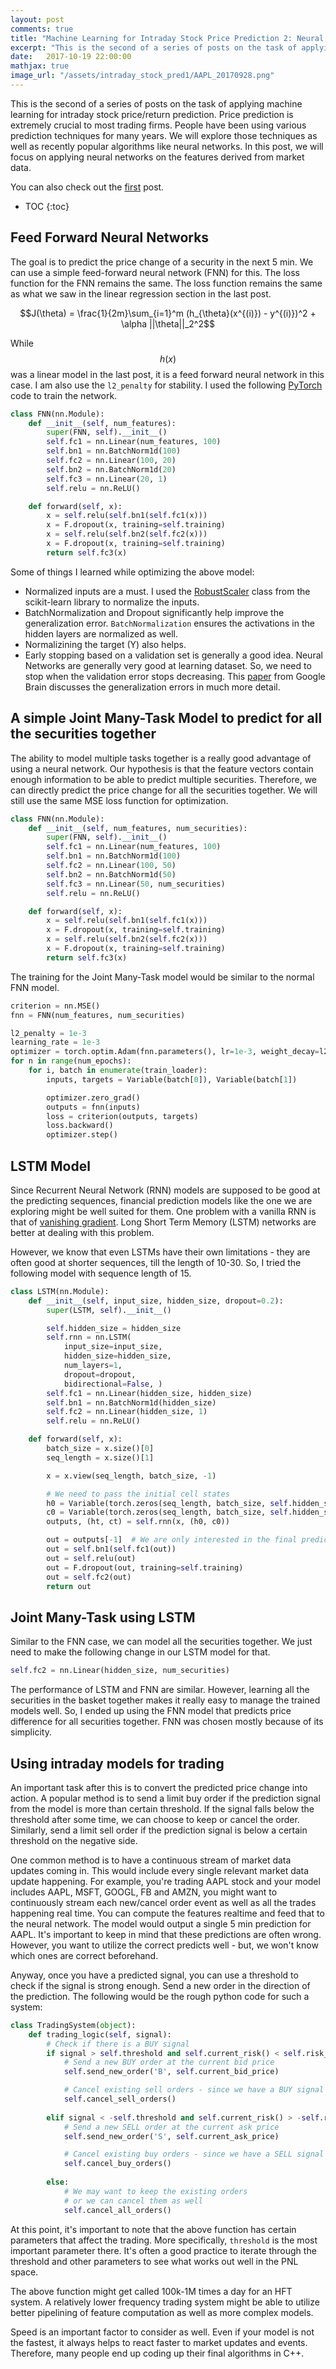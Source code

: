 ```yaml
---
layout: post
comments: true
title: "Machine Learning for Intraday Stock Price Prediction 2: Neural Networks"
excerpt: "This is the second of a series of posts on the task of applying machine learning for intraday stock price/return prediction. Price prediction is extremely crucial to most trading firms. People have been using various prediction techniques for many years. We will explore those techniques as well as recently popular algorithms like neural networks. In this post, we will focus on applying neural networks on the features derived from market data."
date:   2017-10-19 22:00:00
mathjax: true
image_url: "/assets/intraday_stock_pred1/AAPL_20170928.png"
---
```

This is the second of a series of posts on the task of applying machine learning for intraday stock price/return prediction. Price prediction is extremely crucial to most trading firms. People have been using various prediction techniques for many years. We will explore those techniques as well as recently popular algorithms like neural networks. In this post, we will focus on applying neural networks on the features derived from market data.

You can also check out the [first](/2017/10/03/intraday-stock-price-prediction-1) post.

* TOC
{:toc}

## Feed Forward Neural Networks

The goal is to predict the price change of a security in the next 5 min. We can use a simple feed-forward neural network (FNN) for this. The loss function for the FNN remains the same. The loss function remains the same as what we saw in the linear regression section in the last post.

$$J(\theta) = \frac{1}{2m}\sum_{i=1}^m (h_{\theta}(x^{(i)}) - y^{(i)})^2 + \alpha ||\theta||_2^2$$

While $$h(x)$$ was a linear model in the last post, it is a feed forward neural network in this case. I am also use the `l2_penalty` for stability. I used the following [PyTorch](http://pytorch.org/) code to train the network.

```python
class FNN(nn.Module):
    def __init__(self, num_features):
        super(FNN, self).__init__()
        self.fc1 = nn.Linear(num_features, 100)
        self.bn1 = nn.BatchNorm1d(100)
        self.fc2 = nn.Linear(100, 20)
        self.bn2 = nn.BatchNorm1d(20)
        self.fc3 = nn.Linear(20, 1)
        self.relu = nn.ReLU()

    def forward(self, x):
        x = self.relu(self.bn1(self.fc1(x)))
        x = F.dropout(x, training=self.training)
        x = self.relu(self.bn2(self.fc2(x)))
        x = F.dropout(x, training=self.training)
        return self.fc3(x)
```

Some of things I learned while optimizing the above model:
* Normalized inputs are a must. I used the [RobustScaler](http://scikit-learn.org/stable/modules/generated/sklearn.preprocessing.RobustScaler.html#sklearn.preprocessing.RobustScaler) class from the scikit-learn library to normalize the inputs.
* BatchNormalization and Dropout significantly help improve the generalization error. `BatchNormalization` ensures the activations in the hidden layers are normalized as well.
* Normalizining the target (Y) also helps.
* Early stopping based on a validation set is generally a good idea. Neural Networks are generally very good at learning dataset. So, we need to stop when the validation error stops decreasing. This [paper](https://arxiv.org/abs/1611.03530) from Google Brain discusses the generalization errors in much more detail.

## A simple Joint Many-Task Model to predict for all the securities together

The ability to model multiple tasks together is a really good advantage of using a neural network. Our hypothesis is that the feature vectors contain enough information to be able to predict multiple securities. Therefore, we can directly predict the price change for all the securities together. We will still use the same MSE loss function for optimization.

```python
class FNN(nn.Module):
    def __init__(self, num_features, num_securities):
        super(FNN, self).__init__()
        self.fc1 = nn.Linear(num_features, 100)
        self.bn1 = nn.BatchNorm1d(100)
        self.fc2 = nn.Linear(100, 50)
        self.bn2 = nn.BatchNorm1d(50)
        self.fc3 = nn.Linear(50, num_securities)
        self.relu = nn.ReLU()

    def forward(self, x):
        x = self.relu(self.bn1(self.fc1(x)))
        x = F.dropout(x, training=self.training)
        x = self.relu(self.bn2(self.fc2(x)))
        x = F.dropout(x, training=self.training)
        return self.fc3(x)
```

The training for the Joint Many-Task model would be similar to the normal FNN model.

```python
criterion = nn.MSE()
fnn = FNN(num_features, num_securities)

l2_penalty = 1e-3
learning_rate = 1e-3
optimizer = torch.optim.Adam(fnn.parameters(), lr=1e-3, weight_decay=l2_penalty)
for n in range(num_epochs):
    for i, batch in enumerate(train_loader):
        inputs, targets = Variable(batch[0]), Variable(batch[1])

        optimizer.zero_grad()
        outputs = fnn(inputs)
        loss = criterion(outputs, targets)
        loss.backward()
        optimizer.step()
```

## LSTM Model

Since Recurrent Neural Network (RNN) models are supposed to be good at the predicting sequences, financial prediction models like the one we are exploring might be well suited for them. One problem with a vanilla RNN is that of [vanishing gradient](http://neuralnetworksanddeeplearning.com/chap5.html#the_vanishing_gradient_problem). Long Short Term Memory (LSTM) networks are better at dealing with this problem.

However, we know that even LSTMs have their own limitations - they are often good at shorter sequences, till the length of 10-30. So, I tried the following model with sequence length of 15.

```python
class LSTM(nn.Module):
    def __init__(self, input_size, hidden_size, dropout=0.2):
        super(LSTM, self).__init__()

        self.hidden_size = hidden_size
        self.rnn = nn.LSTM(
            input_size=input_size,
            hidden_size=hidden_size,
            num_layers=1,
            dropout=dropout,
            bidirectional=False, )
        self.fc1 = nn.Linear(hidden_size, hidden_size)
        self.bn1 = nn.BatchNorm1d(hidden_size)
        self.fc2 = nn.Linear(hidden_size, 1)
        self.relu = nn.ReLU()

    def forward(self, x):
        batch_size = x.size()[0]
        seq_length = x.size()[1]

        x = x.view(seq_length, batch_size, -1)

        # We need to pass the initial cell states
        h0 = Variable(torch.zeros(seq_length, batch_size, self.hidden_size))
        c0 = Variable(torch.zeros(seq_length, batch_size, self.hidden_size))
        outputs, (ht, ct) = self.rnn(x, (h0, c0))

        out = outputs[-1]  # We are only interested in the final prediction
        out = self.bn1(self.fc1(out))
        out = self.relu(out)
        out = F.dropout(out, training=self.training)
        out = self.fc2(out)
        return out
```

## Joint Many-Task using LSTM

Similar to the FNN case, we can model all the securities together. We just need to make the following change in our LSTM model for that.

```python
self.fc2 = nn.Linear(hidden_size, num_securities)
```

The performance of LSTM and FNN are similar. However, learning all the securities in the basket together makes it really easy to manage the trained models well. So, I ended up using the FNN model that predicts price difference for all securities together. FNN was chosen mostly because of its simplicity.

## Using intraday models for trading

An important task after this is to convert the predicted price change into action. A popular method is to send a limit buy order if the prediction signal from the model is more than certain threshold. If the signal falls below the threshold after some time, we can choose to keep or cancel the order. Similarly, send a limit sell order if the prediction signal is below a certain threshold on the negative side.

One common method is to have a continuous stream of market data updates coming in. This would include every single relevant market data update happening. For example, you're trading AAPL stock and your model includes AAPL, MSFT, GOOGL, FB and AMZN, you might want to continuously stream each new/cancel order event as well as all the trades happening real time. You can compute the features realtime and feed that to the neural network. The model would output a single 5 min prediction for AAPL. It's important to keep in mind that these predictions are often wrong. However, you want to utilize the correct predicts well - but, we won't know which ones are correct beforehand.

Anyway, once you have a predicted signal, you can use a threshold to check if the signal is strong enough. Send a new order in the direction of the prediction. The following would be the rough python code for such a system:

```python
class TradingSystem(object):
    def trading_logic(self, signal):
        # Check if there is a BUY signal
        if signal > self.threshold and self.current_risk() < self.risk_threshold:
            # Send a new BUY order at the current bid price
            self.send_new_order('B', self.current_bid_price)

            # Cancel existing sell orders - since we have a BUY signal
            self.cancel_sell_orders()
        
        elif signal < -self.threshold and self.current_risk() > -self.risk_threshold:
            # Send a new SELL order at the current ask price
            self.send_new_order('S', self.current_ask_price)

            # Cancel existing buy orders - since we have a SELL signal
            self.cancel_buy_orders()
        
        else:
            # We may want to keep the existing orders
            # or we can cancel them as well
            self.cancel_all_orders()
```

At this point, it's important to note that the above function has certain parameters that affect the trading. More specifically, `threshold` is the most important parameter there. It's often a good practice to iterate through the threshold and other parameters to see what works out well in the PNL space.

The above function might get called 100k-1M times a day for an HFT system. A relatively lower frequency trading system might be able to utilize better pipelining of feature computation as well as more complex models.

Speed is an important factor to consider as well. Even if your model is not the fastest, it always helps to react faster to market updates and events. Therefore, many people end up coding up their final algorithms in C++.
